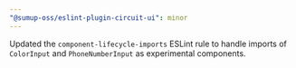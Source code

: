 ```yaml
---
"@sumup-oss/eslint-plugin-circuit-ui": minor
---
```


Updated the `component-lifecycle-imports` ESLint rule to handle imports of `ColorInput` and `PhoneNumberInput` as experimental components.
